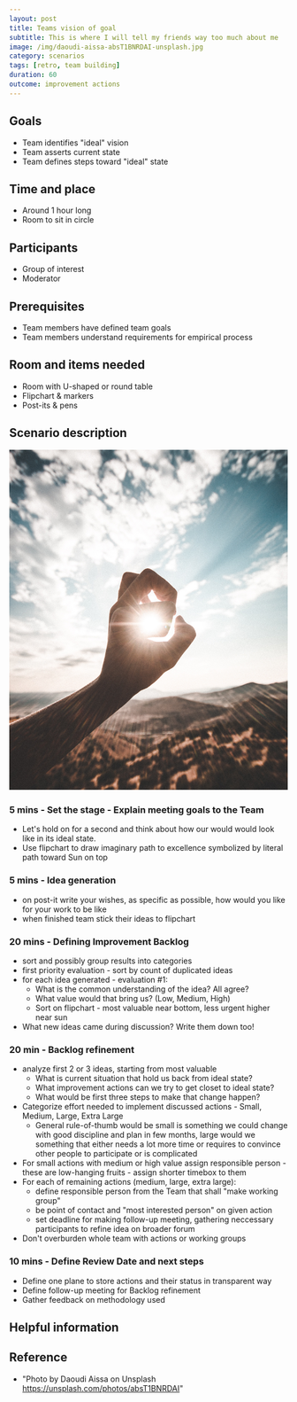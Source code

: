 ```yaml
---
layout: post
title: Teams vision of goal
subtitle: This is where I will tell my friends way too much about me
image: /img/daoudi-aissa-absT1BNRDAI-unsplash.jpg
category: scenarios
tags: [retro, team building]
duration: 60
outcome: improvement actions
---
```

## Goals
* Team identifies "ideal" vision
* Team asserts current state
* Team defines steps toward "ideal" state

## Time and place
* Around 1 hour long
* Room to sit in circle

## Participants
* Group of interest
* Moderator

## Prerequisites
* Team members have defined team goals
* Team members understand requirements for empirical process

## Room and items needed
* Room with U-shaped or round table
* Flipchart & markers
* Post-its & pens

## Scenario description


![visualization of ideal state][capturing-the-sun]

### 5 mins - Set the stage - Explain meeting goals to the Team 
  - Let's hold on for a second and think about how our would would look like in its ideal state.
  - Use flipchart to draw imaginary path to excellence symbolized by literal path toward Sun on top 
### 5 mins - Idea generation 
  - on post-it write your wishes, as specific as possible, how would you like for your work to be like 
  - when finished team stick their ideas to flipchart
### 20 mins - Defining Improvement Backlog 
  * sort and possibly group results into categories
  * first priority evaluation - sort by count of duplicated ideas
  * for each idea generated - evaluation #1:
    * What is the common understanding of the idea? All agree?
    * What value would that bring us? (Low, Medium, High)
    * Sort on flipchart - most valuable near bottom, less urgent higher near sun
  * What new ideas came during discussion? Write them down too!
### 20 min - Backlog refinement
  * analyze first 2 or 3 ideas, starting from most valuable 
    * What is current situation that hold us back from ideal state?
    * What improvement actions can we try to get closet to ideal state?
    * What would be first three steps to make that change happen? 
  * Categorize effort needed to implement discussed actions - Small, Medium, Large, Extra Large
    * General rule-of-thumb would be small is something we could change with good discipline and plan in few months, large would we something that either needs a lot more time or requires to convince other people to participate or is complicated
  * For small actions with medium or high value assign responsible person - these are low-hanging fruits - assign shorter timebox to them
  * For each of remaining actions (medium, large, extra large):
    - define responsible person from the Team that shall "make working group" 
    - be point of contact and "most interested person" on given action
    - set deadline for making follow-up meeting, gathering neccessary participants to refine idea on broader forum
  * Don't overburden whole team with actions or working groups
### 10 mins - Define Review Date and next steps
  * Define one plane to store actions and their status in transparent way
  * Define follow-up meeting for Backlog refinement
  * Gather feedback on methodology used

## Helpful information


## Reference
* "Photo by Daoudi Aissa on Unsplash https://unsplash.com/photos/absT1BNRDAI"

[capturing-the-sun]: /img/daoudi-aissa-absT1BNRDAI-unsplash.jpg "Photo by Daoudi Aissa on Unsplash https://unsplash.com/photos/absT1BNRDAI"